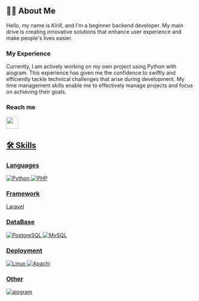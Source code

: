 ## 👨‍💻 About Me
Hello, my name is *Kirill*, and I'm a beginner backend developer. My main drive is creating innovative solutions that enhance user experience and make people's lives easier.

### My Experience
Currently, I am actively working on my own project using Python with aiogram. This experience has given me the confidence to swiftly and efficiently tackle technical challenges that arise during development. My time management skills enable me to effectively manage projects and focus on achieving their goals.

### Reach me
<a href="https://t.me/reydotcom">
    <img width="32" height="32" src="https://img.icons8.com/color/48/telegram-app--v1.png"/>

## 🛠 Skills

### Languages
![Python](https://img.shields.io/badge/Python-14354C?style=for-the-badge&logo=python&logoColor=white)
![PHP](https://img.shields.io/badge/PHP-777BB4?style=for-the-badge&logo=php&logoColor=white)

### Framework
Laravel

### DataBase
![PostgreSQL](https://img.shields.io/badge/PostgreSQL-316192?style=for-the-badge&logo=postgresql&logoColor=white)
![MySQL]([https://img.shields.io/badge/MySQL-316192?style=for-the-badge&logo=MySQL&logoColor=white](https://img.shields.io/badge/MySQL-00000F?style=for-the-badge&logo=mysql&logoColor=white))

### Deployment
![Linux](https://img.shields.io/badge/Linux-000000?style=for-the-badge&logo=Linux&logoColor=white)
![Apachi](https://img.shields.io/badge/Apache-316192?style=for-the-badge&logo=Apache&logoColor=white)

### Other
![aiogram](https://img.shields.io/badge/aiogram-%2523000000.svg?style=flat&logo=aiogram&logoColor=165af7)



